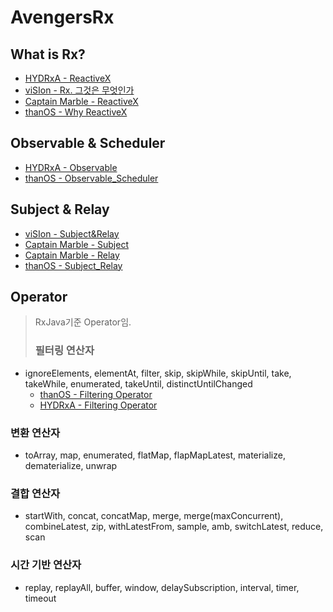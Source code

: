 # AvengersRx

## What is Rx?
- [HYDRxA - ReactiveX](https://github.com/marblestudio/AvengersRx/blob/master/RxJava%20-%20HYDRxA/1week%20-%20ReactiveX.md)
- [viSIon - Rx. 그것은 무엇인가](https://github.com/marblestudio/AvengersRx/blob/master/RxJava%20-%20viSIon/1W-Rx%20그것은%20무엇인가.md)
- [Captain Marble - ReactiveX](https://github.com/marblestudio/AvengersRx/blob/master/RxSwift%20-%20Captain%20Marble/ReactiveX.md)
- [thanOS - Why ReactiveX](https://github.com/marblestudio/AvengersRx/blob/master/RxSwift%20-%20thanOS/1w-Why%20ReactiveX%3F.md)
## Observable & Scheduler

- [HYDRxA - Observable](https://github.com/marblestudio/AvengersRx/blob/master/RxJava%20-%20HYDRxA/2week%20-%20Observable.md)
- [thanOS - Observable_Scheduler](https://github.com/marblestudio/AvengersRx/blob/master/RxSwift%20-%20thanOS/2w-Observable_Scheduler.md)

## Subject & Relay

- [viSIon - Subject&Relay](https://github.com/marblestudio/AvengersRx/blob/master/RxJava%20-%20viSIon/3W%20-%20Subject%26Relay.md)
- [Captain Marble - Subject](https://github.com/marblestudio/AvengersRx/blob/master/RxSwift%20-%20Captain%20Marble/Subject.md)
- [Captain Marble - Relay](https://github.com/marblestudio/AvengersRx/blob/master/RxSwift%20-%20Captain%20Marble/Relay.md)
- [thanOS - Subject_Relay](https://github.com/marblestudio/AvengersRx/blob/master/RxSwift%20-%20thanOS/3w-Subject_Relay.md)


## Operator
> RxJava기준 Operator임. 
>
> ###  필터링 연산자
- ignoreElements, elementAt, filter, skip, skipWhile, skipUntil, take, takeWhile, enumerated, takeUntil, distinctUntilChanged
  - [thanOS - Filtering Operator](<https://github.com/marblestudio/AvengersRx/blob/master/RxSwift%20-%20thanOS/4w-Filtering_Operator.md>)
  - [HYDRxA - Filtering Operator](<https://github.com/marblestudio/AvengersRx/blob/master/RxJava%20-%20HYDRxA/4week%20-%20filtering_operator.md>)

### 변환 연산자
- toArray, map, enumerated, flatMap, flapMapLatest, materialize, dematerialize, unwrap

### 결합 연산자
- startWith, concat, concatMap, merge, merge(maxConcurrent), combineLatest, zip, withLatestFrom, sample, amb, switchLatest, reduce, scan

### 시간 기반 연산자
- replay, replayAll, buffer, window, delaySubscription, interval, timer, timeout
